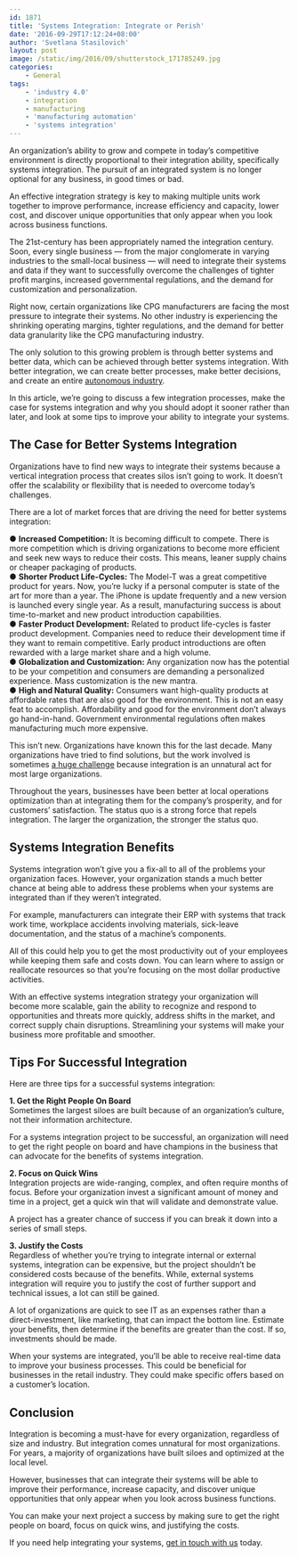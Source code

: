 ```yaml
---
id: 1871
title: 'Systems Integration: Integrate or Perish'
date: '2016-09-29T17:12:24+08:00'
author: 'Svetlana Stasilovich'
layout: post
image: /static/img/2016/09/shutterstock_171785249.jpg
categories:
    - General
tags:
    - 'industry 4.0'
    - integration
    - manufacturing
    - 'manufacturing automation'
    - 'systems integration'
---
```


An organization’s ability to grow and compete in today’s competitive environment is directly proportional to their integration ability, specifically systems integration. The pursuit of an integrated system is no longer optional for any business, in good times or bad.

An effective integration strategy is key to making multiple units work together to improve performance, increase efficiency and capacity, lower cost, and discover unique opportunities that only appear when you look across business functions.

The 21st-century has been appropriately named the integration century. Soon, every single business — from the major conglomerate in varying industries to the small-local business — will need to integrate their systems and data if they want to successfully overcome the challenges of tighter profit margins, increased governmental regulations, and the demand for customization and personalization.

Right now, certain organizations like CPG manufacturers are facing the most pressure to integrate their systems. No other industry is experiencing the shrinking operating margins, tighter regulations, and the demand for better data granularity like the CPG manufacturing industry.

The only solution to this growing problem is through better systems and better data, which can be achieved through better systems integration. With better integration, we can create better processes, make better decisions, and create an entire [autonomous industry](http://www.issart.com/blog/need-know-industry-4-0/).

In this article, we’re going to discuss a few integration processes, make the case for systems integration and why you should adopt it sooner rather than later, and look at some tips to improve your ability to integrate your systems.

## The Case for Better Systems Integration

Organizations have to find new ways to integrate their systems because a vertical integration process that creates silos isn’t going to work. It doesn’t offer the scalability or flexibility that is needed to overcome today’s challenges.

There are a lot of market forces that are driving the need for better systems integration:

● **Increased Competition:** It is becoming difficult to compete. There is more competition which is driving organizations to become more efficient and seek new ways to reduce their costs. This means, leaner supply chains or cheaper packaging of products.  
● **Shorter Product Life-Cycles:** The Model-T was a great competitive product for years. Now, you’re lucky if a personal computer is state of the art for more than a year. The iPhone is update frequently and a new version is launched every single year. As a result, manufacturing success is about time-to-market and new product introduction capabilities.  
● **Faster Product Development:** Related to product life-cycles is faster product development. Companies need to reduce their development time if they want to remain competitive. Early product introductions are often rewarded with a large market share and a high volume.  
● **Globalization and Customization:** Any organization now has the potential to be your competition and consumers are demanding a personalized experience. Mass customization is the new mantra.  
● **High and Natural Quality:** Consumers want high-quality products at affordable rates that are also good for the environment. This is not an easy feat to accomplish. Affordability and good for the environment don’t always go hand-in-hand. Government environmental regulations often makes manufacturing much more expensive.

This isn’t new. Organizations have known this for the last decade. Many organizations have tried to find solutions, but the work involved is sometimes [a huge challenge](https://www.gartner.com/newsroom/id/3233217) because integration is an unnatural act for most large organizations.

Throughout the years, businesses have been better at local operations optimization than at integrating them for the company’s prosperity, and for customers’ satisfaction. The status quo is a strong force that repels integration. The larger the organization, the stronger the status quo.

## Systems Integration Benefits

Systems integration won’t give you a fix-all to all of the problems your organization faces. However, your organization stands a much better chance at being able to address these problems when your systems are integrated than if they weren’t integrated.

For example, manufacturers can integrate their ERP with systems that track work time, workplace accidents involving materials, sick-leave documentation, and the status of a machine’s components.

All of this could help you to get the most productivity out of your employees while keeping them safe and costs down. You can learn where to assign or reallocate resources so that you’re focusing on the most dollar productive activities.

With an effective systems integration strategy your organization will become more scalable, gain the ability to recognize and respond to opportunities and threats more quickly, address shifts in the market, and correct supply chain disruptions. Streamlining your systems will make your business more profitable and smoother.

## Tips For Successful Integration

Here are three tips for a successful systems integration:

**1. Get the Right People On Board**  
Sometimes the largest siloes are built because of an organization’s culture, not their information architecture.

For a systems integration project to be successful, an organization will need to get the right people on board and have champions in the business that can advocate for the benefits of systems integration.

**2. Focus on Quick Wins**  
Integration projects are wide-ranging, complex, and often require months of focus. Before your organization invest a significant amount of money and time in a project, get a quick win that will validate and demonstrate value.

A project has a greater chance of success if you can break it down into a series of small steps.

**3. Justify the Costs**  
Regardless of whether you’re trying to integrate internal or external systems, integration can be expensive, but the project shouldn’t be considered costs because of the benefits. While, external systems integration will require you to justify the cost of further support and technical issues, a lot can still be gained.

A lot of organizations are quick to see IT as an expenses rather than a direct-investment, like marketing, that can impact the bottom line. Estimate your benefits, then determine if the benefits are greater than the cost. If so, investments should be made.

When your systems are integrated, you’ll be able to receive real-time data to improve your business processes. This could be beneficial for businesses in the retail industry. They could make specific offers based on a customer’s location.

## Conclusion

Integration is becoming a must-have for every organization, regardless of size and industry. But integration comes unnatural for most organizations. For years, a majority of organizations have built siloes and optimized at the local level.

However, businesses that can integrate their systems will be able to improve their performance, increase capacity, and discover unique opportunities that only appear when you look across business functions.

You can make your next project a success by making sure to get the right people on board, focus on quick wins, and justifying the costs.

If you need help integrating your systems, [get in touch with us](https://www.issart.com/en/lp/java-development-team/) today.
